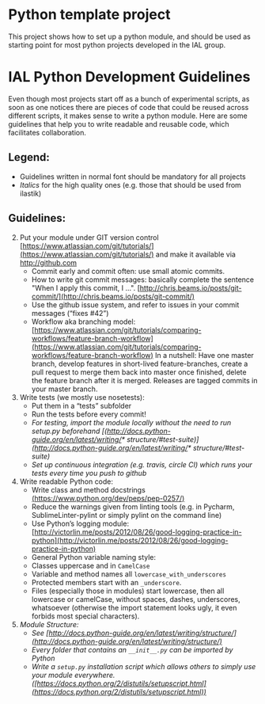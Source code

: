 # Python template project

This project shows how to set up a python module, and should be used as starting point for most python projects developed in the IAL group.

# IAL Python Development Guidelines

Even though most projects start off as a bunch of experimental scripts, as soon as one notices there are pieces of code that could be reused across different scripts, it makes sense to write a python module. Here are some guidelines that help you to write readable and reusable code, which facilitates collaboration.

## Legend: 

* Guidelines written in normal font should be mandatory for all projects
* _Italics_ for the high quality ones (e.g. those that should be used from ilastik)

## Guidelines:

2. Put your module under GIT version control [https://www.atlassian.com/git/tutorials/](https://www.atlassian.com/git/tutorials/) and make it available via http://github.com
    * Commit early and commit often: use small atomic commits.
    * How to write git commit messages: basically complete the sentence "When I apply this commit, I ...". [http://chris.beams.io/posts/git-commit/](http://chris.beams.io/posts/git-commit/)
    * Use the github issue system, and refer to issues in your commit messages (“fixes #42”)
    * Workflow aka branching model: [https://www.atlassian.com/git/tutorials/comparing-workflows/feature-branch-workflow](https://www.atlassian.com/git/tutorials/comparing-workflows/feature-branch-workflow)
     In a nutshell: Have one master branch, develop features in short-lived feature-branches, create a pull request to merge them back into master once finished, delete the feature branch after it is merged. Releases are tagged commits in your master branch.
3. Write tests (we mostly use nosetests):
    * Put them in a “tests” subfolder
    * Run the tests before every commit!
    * _For testing, import the module locally without the need to run setup.py beforehand [(http://docs.python-guide.org/en/latest/writing/* structure/#test-suite)](http://docs.python-guide.org/en/latest/writing/* structure/#test-suite)_
    * _Set up continuous integration (e.g. travis, circle CI) which runs your tests every time you push to github_
4. Write readable Python code:
    * Write class and method docstrings [(https://www.python.org/dev/peps/pep-0257/)](https://www.python.org/dev/peps/pep-0257/)
    * Reduce the warnings given from linting tools (e.g. in Pycharm, SublimeLinter-pylint or simply pylint on the command line)
    * Use Python’s logging module: [http://victorlin.me/posts/2012/08/26/good-logging-practice-in-python](http://victorlin.me/posts/2012/08/26/good-logging-practice-in-python)
    * General Python variable naming style: 
     * Classes uppercase and in `CamelCase`
     * Variable and method names all `lowercase_with_underscores`
     * Protected members start with an `_underscore`.
     * Files (especially those in modules) start lowercase, then all lowercase or camelCase, without spaces, dashes, underscores, whatsoever (otherwise the import statement looks ugly, it even forbids most special characters).
1. _Module Structure:_
    * _See [http://docs.python-guide.org/en/latest/writing/structure/](http://docs.python-guide.org/en/latest/writing/structure/)_
    * _Every folder that contains an `__init__.py` can be imported by Python_
    * _Write a `setup.py` installation script which allows others to simply use your module everywhere. ([https://docs.python.org/2/distutils/setupscript.html](https://docs.python.org/2/distutils/setupscript.html))_